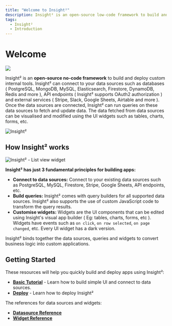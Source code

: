 ```yaml
---
title: "Welcome to Insight²"
description: Insight² is an open-source low-code framework to build and deploy custom internal tools. It can connect to data sources such as databases, API endpoints and external services.
tags:
  - Insight²
  - Introduction
---
```


# Welcome

![](/_images/insight2/Logo_Insight².png)

Insight² is an **open-source no-code framework** to build and deploy custom internal tools. Insight² can connect to your data sources such as databases ( PostgreSQL, MongoDB, MySQL, Elasticsearch, Firestore, DynamoDB, Redis and more ), API endpoints ( Insight² supports OAuth2 authorization ) and external services ( Stripe, Slack, Google Sheets, Airtable and more ). Once the data sources are connected, Insight² can run queries on these data sources to fetch and update data. The data fetched from data sources can be visualised and modified using the UI widgets such as tables, charts, forms, etc.



![Insight²](/_images/insight2/IN²_Demo.png)



## How Insight² works



![Insight² - List view widget](/_images/insight2/introduction/IN²_how-it-works.png)





**Insight² has just 3 fundamental principles for building apps:**

- **Connect to data sources:** Connect to your existing data sources such as PostgreSQL, MySQL, Firestore, Stripe, Google Sheets, API endpoints, etc.
- **Build queries:** Insight² comes with query builders for all supported data sources. Insight² also supports the use of custom JavaScript code to transform the query results.
- **Customise widgets:** Widgets are the UI components that can be edited using Insight's visual app builder ( Eg: tables, charts, forms, etc ). Widgets have events such as `on click`, `on row selected`, `on page changed`, etc. Every UI widget has a dark version.

Insight² binds together the data sources, queries and widgets to convert business logic into custom applications.
## Getting Started

These resources will help you quickly build and deploy apps using Insight²:

- **[Basic Tutorial](/insight2/tutorial/creating-app/)** - Learn how to build simple UI and connect to data sources.
- **[Deploy](/insight2/deployment/#how-to-deploy-insight2)** - Learn how to deploy Insight² 

The references for data sources and widgets:

- **[Datasource Reference](/insight2/data-sources/)**
- **[Widget Reference](/insight2/widgets/)**
